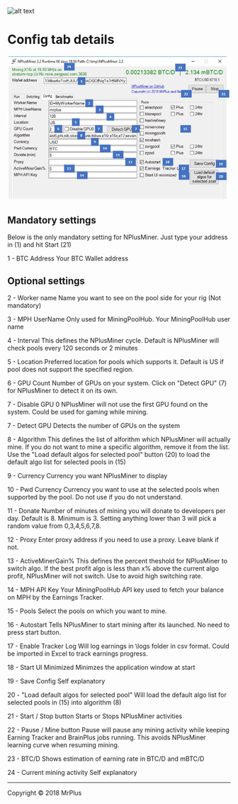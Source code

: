 ![alt text](https://github.com/MrPlusGH/NPlusMiner/blob/2.1/NPM.png)
# Config tab details

![alt text](https://github.com/MrPlusGH/NPlusMiner-Documentation/blob/master/NPMConfig.JPG)

## Mandatory settings
Below is the only mandatory setting for NPlusMiner.
Just type your address in (1) and hit Start (21)

1 - BTC Address
        Your BTC Wallet address

## Optional settings
2 - Worker name
        Name you want to see on the pool side for your rig (Not mandatory)
        
3 - MPH UserName
        Only used for MiningPoolHub. Your MiningPoolHub user name
        
4 - Interval
        This defines the NPlusMiner cycle. Default is NPlusMiner will check pools every 120 seconds or 2 minutes
        
5 - Location
        Preferred location for pools which supports it. Default is US if pool does not support the specified region.
        
6 - GPU Count
        Number of GPUs on your system. Click on "Detect GPU" (7) for NPlusMiner to detect it on its own.
        
7 - Disable GPU 0
        NPlusMiner will not use the first GPU found on the system. Could be used for gaming while mining.
        
7 - Detect GPU
        Detects the number of GPUs on the system
        
8 - Algorithm
        This defines the list of alforithm which NPlusMiner will actually mine. If you do not want to mine a specific algorithm, remove it from the list.
        Use the "Load default algos for selected pool" button (20) to load the default algo list for selected pools in (15)
        
9 - Currency
        Currency you want NPlusMiner to display
        
10 - Pwd Currency
        Currency you want to use at the selected pools when supported by the pool. Do not use if you do not understand.
        
11 - Donate
        Number of minutes of mining you will donate to developers per day. Default is 8. Minimum is 3. Setting anything lower than 3 will pick a random value from 0,3,4,5,6,7,8.
        
12 - Proxy
        Enter proxy address if you need to use a proxy. Leave blank if not.
        
13 - ActiveMinerGain%
        This defines the percent theshold for NPlusMiner to switch algo. If the best profit algo is less than x% above the current algo profit, NPlusMiner will not switch. Use to avoid high switching rate.
        
14 - MPH API Key
        Your MiningPoolHub API key used to fetch your balance on MPH by the Earnings Tracker.
        
15 - Pools
        Select the pools on which you want to mine. 
        
16 - Autostart
        Tells NPlusMiner to start mining after its launched. No need to press start button.
        
17 - Enable Tracker Log
        Will log earnings in \logs folder in csv format. Could be imported in Excel to track earnings progress.
        
18 - Start UI Minimized
        Minimzes the application window at start
        
19 - Save Config
        Self explanatory
        
20 - "Load default algos for selected pool"
        Will load the default algo list for selected pools in (15) into algorithm (8)
        
21 - Start / Stop button
        Starts or Stops NPlusMiner activities
        
22 - Pause / Mine button
        Pause will pause any mining activity while keeping Earning Tracker and BrainPlus jobs running. This avoids NPlusMiner learning curve when resuming mining.
        
23 - BTC/D
        Shows estimation of earning rate in BTC/D and mBTC/D
        
24 - Current mining activity
        Self explanatory
        
***
Copyright © 2018 MrPlus
